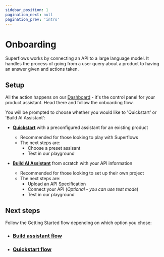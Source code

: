 ```yaml
---
sidebar_position: 1
pagination_next: null
pagination_prev: 'intro'
---
```


# Onboarding

Superflows works by connecting an API to a large language model. It handles the process of going from a user query about a product to having an answer given and actions taken. 

## Setup

All the action happens on our [Dashboard](https://dashboard.superflows.ai/) - it's the control panel for your product assistant. Head there and follow the onboarding flow.

You will be prompted to choose whether you would like to 'Quickstart' or 'Build AI Assistant':
- [**Quickstart**](./quickstart) with a preconfigured assistant for an existing product
    - Recommended for those looking to play with Superflows
    - The next steps are: 
        - Choose a preset assisant
        - Test in our playground


- [**Build AI Assistant**](./build-assistant) from scratch with your API information
    - Recommended for those looking to set up their own project
    - The next steps are:
        - Upload an API Specification
        - Connect your API (*Optional - you can use test mode*)
        - Test in our playground

## Next steps

Follow the Getting Started flow depending on which option you chose:

- ### [Build assistant flow](./build-assistant)
- ### [Quickstart flow](./quickstart)
